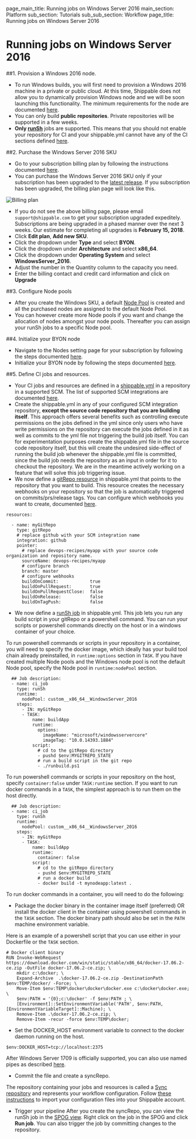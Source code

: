 page_main_title: Running jobs on Windows Server 2016
main_section: Platform
sub_section: Tutorials
sub_sub_section: Workflow
page_title: Running jobs on Windows Server 2016

# Running jobs on Windows Server 2016

##1. Provision a Windows 2016 node.

* To run Windows builds, you will first need to provision a Windows 2016 machine in a private or public cloud. At this time,
Shippable does not allow you to dynamically provision Windows node and we will be soon launching this functionality.
The minimum requirements for the node are documented [here](/platform/tutorial/runtime/byon-windows/#minimum-requirements).
* You can only build **public repositories**. Private repositories will be supported in a few weeks.
* **Only [runSh](/platform/workflow/job/runsh)** jobs are supported. This means that you should not enable your repository for CI and your shippable.yml cannot have any of the CI sections defined [here](/ci/yml-structure). 

##2. Purchase the Windows Server 2016 SKU
* Go to your subscription billing plan by following the instructions documented [here](/platform/management/subscription/billing/#viewing-your-current-plan).
* You can purchase the Windows Server 2016 SKU only if your subscription has been upgraded to the [latest release](http://blog.shippable.com/windows-mac-centos-builds-announcements). If you subscription has been upgraded, the billing plan page will look like this.

<img src="/images/platform/tutorial/workflow/billing.png" alt="Billing plan">

* If you do not see the above billing page, please email `support@shippable.com` to get your subscription upgraded expeditely.
Subscriptions are being upgraded in a phased manner over the next 3 weeks. Our estimate for completing all upgrades is **February 15, 2018**.
* Click **Edit plan**,  **Add new SKU**.
* Click the dropdown under **Type** and select **BYON**.
* Click the dropdown under **Architecture** and select **x86_64**.
* Click the dropdown under **Operating System** and select **WindowsServer_2016**.
* Adjust the number in the Quantity column to the capacity you need.
* Enter the billing contact and credit card information and click on **Upgrade**

##3. Configure Node pools

* After you create the Windows SKU, a default [Node Pool](/platform/management/subscription/node-pools/) is created and all the purchased nodes are assigned to the default Node Pool.
* You can however create more Node pools if you want and change the allocation of nodes amongst your node pools. Thereafter
you can assign your runSh jobs to a specific Node pool.

##4. Initialize your BYON node

* Navigate to the Nodes setting page for your subscription by following the steps documented [here](/platform/tutorial/runtime/byon-windows/#viewing-your-nodes).
* Initialize your BYON node by following the steps documented [here](/platform/tutorial/runtime/byon-windows/#adding-new-nodes).   

##5. Define CI jobs and resources.

* Your CI jobs and resources are defined in a [shippable.yml](/platform/tutorial/workflow/shippable-yml/) in a repository in a supported SCM. The list of supported SCM integrations are documented [here](/platform/integration/overview/#supported-scm-integrations).
* Create the shippable.yml in any of your configured SCM integration repository, **except the source code repository that you are building itself**. This approach offers several benefits such as controlling execute permissions on the jobs
defined in the yml since only users who have write permissions on the repository can execute the jobs defined in it as well as commits to the yml file not triggering the build job itself. You can for experimentation purposes create the shippable.yml file in the source code repository itself, but this will create the undesired side-effect of running the build job whenever the shippable.yml file is committed, since the build job needs the repository as an input in order for it to checkout the repository. We are in the meantime actively working on a feature that will solve this job triggering issue.
* We now define a [gitRepo resource](/platform/workflow/resource/gitrepo/#gitrepo) in shippable.yml  that points to the repository that you want to build. This resource
creates the necessary webhooks on your repository so that the job is automatically triggered on commits/prs/release tags.
You can configure which webhooks you want to create, documented [here](/platform/workflow/resource/gitrepo/#gitrepo).

```
resources:

  - name: myGitRepo
    type: gitRepo
    # replace github with your SCM integration name
    integration: github
    pointer:
      # replace devops-recipes/myapp with your source code organization and repository name.
      sourceName: devops-recipes/myapp
      # configure branch
      branch: master
      # configure webhooks
      buildOnCommit:            true
      buildOnPullRequest:       true
      buildOnPullRequestClose:  false
      buildOnRelease:           false
      buildOnTagPush:           false
```
* We now define a [runSh job](/platform/workflow/job/runsh/#runsh) in shippable.yml.  This job lets you run any
build script in your gitRepo or a powershell command. You can run your scripts or powershell commands directly on
the host or in a windows container of your choice.

To run powershell commands or scripts in your repository in a container, you will need to specify the docker image, which ideally has your build tool chain already preinstalled, in `runtime:options` section in `TASK`. If you have created multiple Node pools and the Windows node pool
is not the default Node pool, specify the Node pool in `runtime:nodePool` section.


```
  ## Job description:
  - name: ci_job
    type: runSh
    runtime:
      nodePool: custom__x86_64__WindowsServer_2016
    steps:
      - IN: myGitRepo
      - TASK:
          name: buildApp
          runtime:
            options:
              imageName: "microsoft/windowsservercore"
              imageTag: "10.0.14393.1884"
          script:
            # cd to the gitRepo directory
            - pushd $env:MYGITREPO_STATE
            # run a build script in the git repo
            - ./runbuild.ps1
```

To run powershell commands or scripts in your repository on the host, specify `container:false` under `TASK:runtime` section. If you want to run docker commands in a `TASK`, the simplest approach is to run them on the host directly.

```
  ## Job description:
  - name: ci_job
    type: runSh
    runtime:
      nodePool: custom__x86_64__WindowsServer_2016
    steps:
      - IN: myGitRepo
      - TASK:
          name: buildApp
          runtime:
            container: false
          script:
            # cd to the gitRepo directory
            - pushd $env:MYGITREPO_STATE
            # run a docker build
            - docker build -t mynodeapp:latest .
```

To run docker commands in a container, you will need to do the following:

* Package the docker binary in the container image itself (preferred) OR install the docker client in the container using powershell commands in the `TASK` section. The docker binary path should also be set in the `PATH` machine environment variable.

Here is an example of a powershell script that you can use either in your Dockerfile or the `TASK` section.

```
# Docker client binary
RUN Invoke-WebRequest https://download.docker.com/win/static/stable/x86_64/docker-17.06.2-ce.zip -OutFile docker-17.06.2-ce.zip; \
    mkdir c:\docker; \
    Expand-Archive  .\docker-17.06.2-ce.zip -DestinationPath $env:TEMP/docker/ -Force; \
    Move-Item $env:TEMP\docker\docker\docker.exe c:\docker\docker.exe; \
    $env:PATH = '{0};c:\docker' -f $env:PATH ; \
    [Environment]::SetEnvironmentVariable('PATH', $env:PATH, [EnvironmentVariableTarget]::Machine); \
    Remove-Item .\docker-17.06.2-ce.zip; \
    Remove-Item -recur -force $env:TEMP\docker;
```     
* Set the DOCKER_HOST environment variable to connect to the docker daemon running on the host.

```
$env:DOCKER_HOST=tcp://localhost:2375
```

After Windows Server 1709 is officially supported, you can also use named pipes as described [here](https://docs.docker.com/docker-for-windows/faqs/#how-do-i-connect-to-the-remote-docker-engine-api).

* Commit the file and create a syncRepo.

The repository containing your jobs and resources is called a [Sync repository](/platform/tutorial/workflow/crud-syncrepo/) and represents your workflow configuration. Follow [these instructions](/platform/tutorial/workflow/crud-syncrepo/) to import your configuration files into your Shippable account.

* Trigger your pipeline
After you create the syncRepo, you can view the runSh job in the [SPOG view](/platform/visibility/single-pane-of-glass-spog/).
Right click on the job in the SPOG and click **Run job**. You can also trigger the job by committing changes to the repository.
